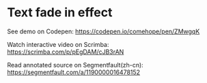 # Text fade in effect

See demo on Codepen: https://codepen.io/comehope/pen/ZMwgqK

Watch interactive video on Scrimba: https://scrimba.com/p/pEgDAM/cJB3rAN

Read annotated source on Segmentfault(zh-cn): https://segmentfault.com/a/1190000016478152